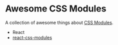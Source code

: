 # Awesome CSS Modules
A collection of awesome things about [CSS Modules](https://github.com/css-modules/css-modules).

 - React
  - [react-css-modules](https://github.com/gajus/react-css-modules)
  
